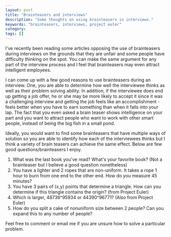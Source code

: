 ```yaml
---
layout: post
title: "Brainteasers and interviews"
description: "Some thoughts on using brainteasers in interviews."
keywords: "brainteasers, interviews, project euler"
category:
tags: []
---
```

<p>I've recently been reading some articles opposing the use of brainteasers during interviews on the grounds that they are unfair and some people have difficulty thinking on the spot. You can make the same argument for any part of the interview process and I feel that brainteasers may even attract intelligent employees.</p>

<p>I can come up with a few good reasons to use brainteasers during an interview. One, you are able to determine how well the interviewee thinks as well as their problem solving ability. In addition, if the interviewee does end up getting a job offer, he or she may be more likely to accept it since it was a challenging interview and getting the job feels like an accomplishment - feels better when you have to earn something than when it falls into your lap. The fact that you even asked a brain teaser shows intelligence on your part and you want to attract people who want to work with other smart people, instead of being the big fish in a small pond.</p>

<p>Ideally, you would want to find some brainteasers that have multiple ways of solution so you are able to identify how each of the interviewees thinks but I think a variety of brain teasers can achieve the same effect. Below are few good questions/brainteasers I enjoy.</p>

<ol>
	<li>What was the last book you've read? What's your favorite book? (Not a brainteaser but I believe a good question nonetheless)</li>
	<li>You have a lighter and 2 ropes that are non-uniform. It takes a rope 1 hour to burn from one end to the other end. How do you measure 45 minutes?</li>
	<li>You have 3 pairs of (x,y) points that determine a triangle. How can you determine if this triangle contains the origin? (from Project Euler)</li>
	<li>Which is larger, 48736^95934 or 44390^96771? (Also from Project Euler)</li>
	<li>How do you split a cake of nonuniform size between 2 people? Can you expand this to any number of people?</li>
</ol>

<p>Feel free to comment or email me if you are unsure how to solve a particular problem.</p>
